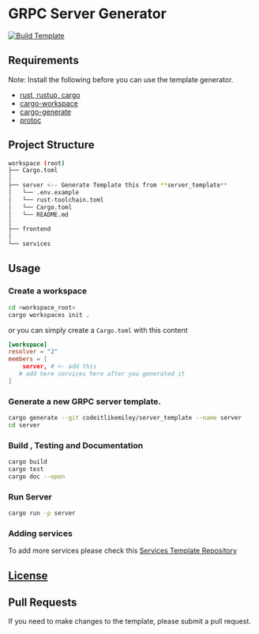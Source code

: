 # GRPC Server Generator

[![Build Template](https://github.com/codeitlikemiley/server_template/actions/workflows/build.yml/badge.svg)](https://github.com/codeitlikemiley/server_template/actions/workflows/build.yml)

## Requirements

Note: Install the following before you can use the template generator.

- [rust, rustup, cargo](https://www.rust-lang.org/tools/install)
- [cargo-workspace](https://crates.io/crates/cargo-workspaces)
- [cargo-generate](https://cargo-generate.github.io/cargo-generate/installation.html)
- [protoc](https://grpc.io/docs/protoc-installation/)


## Project Structure

```sh
workspace (root)
├── Cargo.toml
│
├── server <-- Generate Template this from **server_template**
│   └── .env.example
│   └── rust-toolchain.toml
│   └── Cargo.toml
│   └── README.md
│
├── frontend
│
└── services
```

## Usage

### Create a workspace

```sh
cd <workspace_root>
cargo workspaces init .
```
or you can simply create a `Cargo.toml` with this content

```toml
[workspace]
resolver = "2"
members = [
    server, # <- add this
   # add here services here after you generated it
]
```

### Generate a new GRPC server template.

```sh
cargo generate --git codeitlikemiley/server_template --name server
cd server
```

### Build , Testing and Documentation

```sh
cargo build
cargo test
cargo doc --open
```

### Run  Server

```sh
cargo run -p server
```

### Adding services

To add more services please check this [Services Template Repository](https://github.com/codeitlikemiley/services_template)


## [License](LICENSE)

## Pull Requests

If you need to make changes to the template, please submit a pull request.
